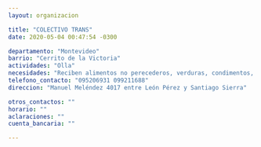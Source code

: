 ```yaml
---
layout: organizacion

title: "COLECTIVO TRANS"
date: 2020-05-04 00:47:54 -0300

departamento: "Montevideo"
barrio: "Cerrito de la Victoria"
actividades: "Olla"
necesidades: "Reciben alimentos no perecederos, verduras, condimentos, etc."
telefono_contacto: "095206931 099211688"
direccion: "Manuel Meléndez 4017 entre León Pérez y Santiago Sierra"

otros_contactos: ""
horario: ""
aclaraciones: ""
cuenta_bancaria: ""

---
```

